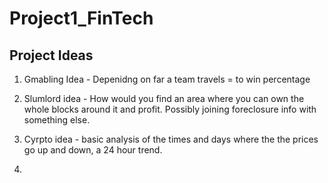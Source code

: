 # Project1_FinTech


## Project Ideas

1. Gmabling Idea - Depenidng on far a team travels = to win percentage

2. Slumlord idea - How would you find an area where you can own the whole blocks around it and profit. Possibly joining foreclosure info with something else.

3. Cyrpto idea - basic analysis of the times and days where the the prices go up and down, a 24 hour trend.

4. 
